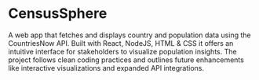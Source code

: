 # CensusSphere
A web app that fetches and displays country and population data using the CountriesNow API. Built with React, NodeJS, HTML & CSS it offers an intuitive interface for stakeholders to visualize population insights. The project follows clean coding practices and outlines future enhancements like interactive visualizations and expanded API integrations.
